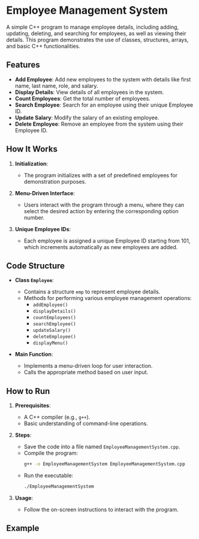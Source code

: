 # Employee Management System

A simple C++ program to manage employee details, including adding, updating, deleting, and searching for employees, as well as viewing their details. This program demonstrates the use of classes, structures, arrays, and basic C++ functionalities.

## Features

- **Add Employee**: Add new employees to the system with details like first name, last name, role, and salary.
- **Display Details**: View details of all employees in the system.
- **Count Employees**: Get the total number of employees.
- **Search Employee**: Search for an employee using their unique Employee ID.
- **Update Salary**: Modify the salary of an existing employee.
- **Delete Employee**: Remove an employee from the system using their Employee ID.

## How It Works

1. **Initialization**:
   - The program initializes with a set of predefined employees for demonstration purposes.

2. **Menu-Driven Interface**:
   - Users interact with the program through a menu, where they can select the desired action by entering the corresponding option number.

3. **Unique Employee IDs**:
   - Each employee is assigned a unique Employee ID starting from 101, which increments automatically as new employees are added.

## Code Structure

- **Class `Employee`**:
  - Contains a structure `emp` to represent employee details.
  - Methods for performing various employee management operations:
    - `addEmployee()`
    - `displayDetails()`
    - `countEmployees()`
    - `searchEmployee()`
    - `updateSalary()`
    - `deleteEmployee()`
    - `displayMenu()`

- **Main Function**:
  - Implements a menu-driven loop for user interaction.
  - Calls the appropriate method based on user input.

## How to Run

1. **Prerequisites**:
   - A C++ compiler (e.g., `g++`).
   - Basic understanding of command-line operations.

2. **Steps**:
   - Save the code into a file named `EmployeeManagementSystem.cpp`.
   - Compile the program:
     ```bash
     g++ -o EmployeeManagementSystem EmployeeManagementSystem.cpp
     ```
   - Run the executable:
     ```bash
     ./EmployeeManagementSystem
     ```

3. **Usage**:
   - Follow the on-screen instructions to interact with the program.

## Example

